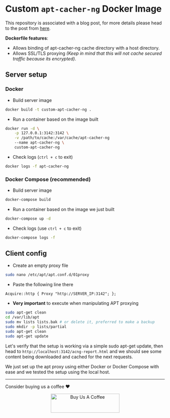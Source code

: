 # Custom `apt-cacher-ng` Docker Image

This repository is associated with a blog post, for more details please head to the post from [here](https://short.razinj.com/uV0JRD).

**Dockerfile features**:

- Allows binding of apt-cacher-ng cache directory with a host directory.
- Allows SSL/TLS proxying _(Keep in mind that this will not cache secured traffic because its encrypted)_.

## **Server setup**

### **Docker**

- Build server image

```bash
docker build -t custom-apt-cacher-ng .
```

- Run a container based on the image built

```bash
docker run -d \
    -p 127.0.0.1:3142:3142 \
    -v /path/to/cache:/var/cache/apt-cacher-ng
    --name apt-cacher-ng \
    custom-apt-cacher-ng
```

- Check logs (`ctrl + c` to exit)

```bash
docker logs -f apt-cacher-ng
```

### **Docker Compose (recommended)**

- Build server image

```bash
docker-compose build
```

- Run a container based on the image we just built

```bash
docker-compose up -d
```

- Check logs (use `ctrl + c` to exit)

```bash
docker-compose logs -f
```

## Client config

- Create an empty proxy file

```bash
sudo nano /etc/apt/apt.conf.d/01proxy
```

- Paste the following line there

`Acquire::http { Proxy "http://SERVER_IP:3142"; };`

- **Very important** to execute when manipulating APT proxying

```bash
sudo apt-get clean
cd /var/lib/apt
sudo mv lists lists.bak # or delete it, preferred to make a backup
sudo mkdir -p lists/partial
sudo apt-get clean
sudo apt-get update
```

Let's verify that the setup is working via a simple sudo apt-get update, then head to `http://localhost:3142/acng-report.html` and we should see some content being downloaded and cached for the next requests.

We just set up the apt proxy using either Docker or Docker Compose with ease and we tested the setup using the local host.

---

Consider buying us a coffee ❤️
<div style="text-align: center">
  <a href="https://www.buymeacoffee.com/razinj.dev" target="_blank">
    <img
      src="https://cdn.buymeacoffee.com/buttons/v2/default-yellow.png"
      alt="Buy Us A Coffee"
      style="height: 60px !important; width: 217px !important"
    />
  </a>
</div>
